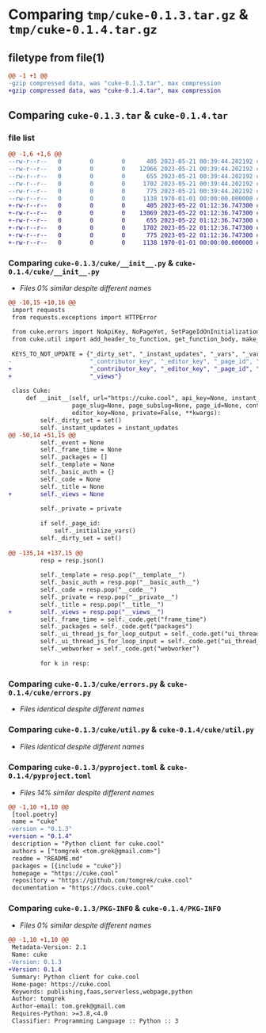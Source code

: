 # Comparing `tmp/cuke-0.1.3.tar.gz` & `tmp/cuke-0.1.4.tar.gz`

## filetype from file(1)

```diff
@@ -1 +1 @@
-gzip compressed data, was "cuke-0.1.3.tar", max compression
+gzip compressed data, was "cuke-0.1.4.tar", max compression
```

## Comparing `cuke-0.1.3.tar` & `cuke-0.1.4.tar`

### file list

```diff
@@ -1,6 +1,6 @@
--rw-r--r--   0        0        0      405 2023-05-21 00:39:44.202192 cuke-0.1.3/README.md
--rw-r--r--   0        0        0    12966 2023-05-21 00:39:44.202192 cuke-0.1.3/cuke/__init__.py
--rw-r--r--   0        0        0      655 2023-05-21 00:39:44.202192 cuke-0.1.3/cuke/errors.py
--rw-r--r--   0        0        0     1702 2023-05-21 00:39:44.202192 cuke-0.1.3/cuke/util.py
--rw-r--r--   0        0        0      775 2023-05-21 00:39:44.202192 cuke-0.1.3/pyproject.toml
--rw-r--r--   0        0        0     1138 1970-01-01 00:00:00.000000 cuke-0.1.3/PKG-INFO
+-rw-r--r--   0        0        0      405 2023-05-22 01:12:36.747300 cuke-0.1.4/README.md
+-rw-r--r--   0        0        0    13069 2023-05-22 01:12:36.747300 cuke-0.1.4/cuke/__init__.py
+-rw-r--r--   0        0        0      655 2023-05-22 01:12:36.747300 cuke-0.1.4/cuke/errors.py
+-rw-r--r--   0        0        0     1702 2023-05-22 01:12:36.747300 cuke-0.1.4/cuke/util.py
+-rw-r--r--   0        0        0      775 2023-05-22 01:12:36.747300 cuke-0.1.4/pyproject.toml
+-rw-r--r--   0        0        0     1138 1970-01-01 00:00:00.000000 cuke-0.1.4/PKG-INFO
```

### Comparing `cuke-0.1.3/cuke/__init__.py` & `cuke-0.1.4/cuke/__init__.py`

 * *Files 0% similar despite different names*

```diff
@@ -10,15 +10,16 @@
 import requests
 from requests.exceptions import HTTPError
 
 from cuke.errors import NoApiKey, NoPageYet, SetPageIdOnInitialization
 from cuke.util import add_header_to_function, get_function_body, make_request_in_api_key_order
 
 KEYS_TO_NOT_UPDATE = {"_dirty_set", "_instant_updates", "_vars", "_vars_lock", "_daemon",
-                      "_contributor_key", "_editor_key", "_page_id", "_page_subslug", "_page_slug"}
+                      "_contributor_key", "_editor_key", "_page_id", "_page_subslug", "_page_slug",
+                      "_views"}
 
 class Cuke:
     def __init__(self, url="https://cuke.cool", api_key=None, instant_updates=False,
                  page_slug=None, page_subslug=None, page_id=None, contributor_key=None,
                  editor_key=None, private=False, **kwargs):
         self._dirty_set = set()
         self._instant_updates = instant_updates
@@ -50,14 +51,15 @@
         self._event = None
         self._frame_time = None
         self._packages = []
         self._template = None
         self._basic_auth = {}
         self._code = None
         self._title = None
+        self._views = None
 
         self._private = private
 
         if self._page_id:
             self._initialize_vars()
         self._dirty_set = set()
 
@@ -135,14 +137,15 @@
         resp = resp.json()
         
         self._template = resp.pop("__template__")
         self._basic_auth = resp.pop("__basic_auth__")
         self._code = resp.pop("__code__")
         self._private = resp.pop("__private__")
         self._title = resp.pop("__title__")
+        self._views = resp.pop("__views__")
         self._frame_time = self._code.get("frame_time")
         self._packages = self._code.get("packages")
         self._ui_thread_js_for_loop_output = self._code.get("ui_thread_js_for_loop_output")
         self._ui_thread_js_for_loop_input = self._code.get("ui_thread_js_for_loop_input")
         self._webworker = self._code.get("webworker")
 
         for k in resp:
```

### Comparing `cuke-0.1.3/cuke/errors.py` & `cuke-0.1.4/cuke/errors.py`

 * *Files identical despite different names*

### Comparing `cuke-0.1.3/cuke/util.py` & `cuke-0.1.4/cuke/util.py`

 * *Files identical despite different names*

### Comparing `cuke-0.1.3/pyproject.toml` & `cuke-0.1.4/pyproject.toml`

 * *Files 14% similar despite different names*

```diff
@@ -1,10 +1,10 @@
 [tool.poetry]
 name = "cuke"
-version = "0.1.3"
+version = "0.1.4"
 description = "Python client for cuke.cool"
 authors = ["tomgrek <tom.grek@gmail.com>"]
 readme = "README.md"
 packages = [{include = "cuke"}]
 homepage = "https://cuke.cool"
 repository = "https://github.com/tomgrek/cuke.cool"
 documentation = "https://docs.cuke.cool"
```

### Comparing `cuke-0.1.3/PKG-INFO` & `cuke-0.1.4/PKG-INFO`

 * *Files 0% similar despite different names*

```diff
@@ -1,10 +1,10 @@
 Metadata-Version: 2.1
 Name: cuke
-Version: 0.1.3
+Version: 0.1.4
 Summary: Python client for cuke.cool
 Home-page: https://cuke.cool
 Keywords: publishing,faas,serverless,webpage,python
 Author: tomgrek
 Author-email: tom.grek@gmail.com
 Requires-Python: >=3.8,<4.0
 Classifier: Programming Language :: Python :: 3
```

